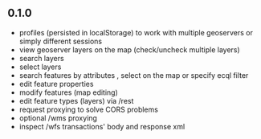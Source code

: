 

## 0.1.0

- profiles (persisted in localStorage) to work with multiple geoservers or simply different sessions
- view geoserver layers on the map (check/uncheck multiple layers)
- search layers
- select layers
- search features by attributes , select on the map or specify ecql filter
- edit feature properties
- modify features (map editing)
- edit feature types (layers) via /rest
- request proxying to solve CORS problems
- optional /wms proxying
- inspect /wfs transactions' body and response xml